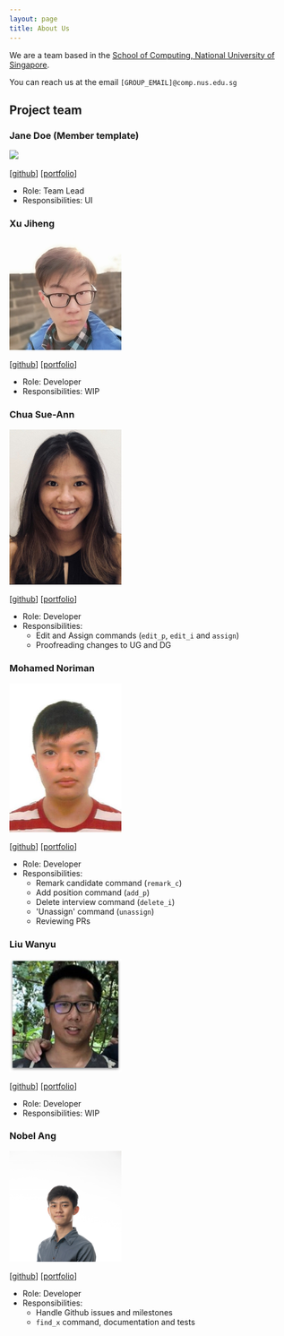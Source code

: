 ```yaml
---
layout: page
title: About Us
---
```


We are a team based in the [School of Computing, National University of Singapore](http://www.comp.nus.edu.sg).

You can reach us at the email `[GROUP_EMAIL]@comp.nus.edu.sg`

## Project team

### Jane Doe (Member template)

<img src="images/johndoe.png" width="200px">

[[github](http://github.com/johndoe)]
[[portfolio](team/johndoe.md)]

* Role: Team Lead
* Responsibilities: UI

### Xu Jiheng

<img src="images/jeffzincatz.png" width="200px">

[[github](http://github.com/JeffZincatz)] [[portfolio](team/jeffzincatz.md)]

* Role: Developer
* Responsibilities: WIP

### Chua Sue-Ann

<img src="images/sueann-chua.png" width="200px">

[[github](http://github.com/sueann-chua)] [[portfolio](team/sueann-chua.md)]

* Role: Developer
* Responsibilities: 
    * Edit and Assign commands (`edit_p`, `edit_i` and `assign`)
    * Proofreading changes to UG and DG

### Mohamed Noriman

<img src="images/seaweediman.png" width="200px">

[[github](http://github.com/seaweediman)] [[portfolio](team/seaweediman.md)]

* Role: Developer
* Responsibilities:
  * Remark candidate command (`remark_c`)
  * Add position command (`add_p`)
  * Delete interview command (`delete_i`)
  * 'Unassign' command (`unassign`)
  * Reviewing PRs

### Liu Wanyu

<img src="images/wanyu-l.png" width="200px">

[[github](http://github.com/wanyu-l)] [[portfolio](team/wanyu-l.md)]

* Role: Developer
* Responsibilities: WIP

### Nobel Ang

<img src="images/angnobel.png" width="200px">

[[github](http://github.com/angnobel)] [[portfolio](team/nobel.md)]

* Role: Developer
* Responsibilities: 
    * Handle Github issues and milestones
    * `find_x` command, documentation and tests

